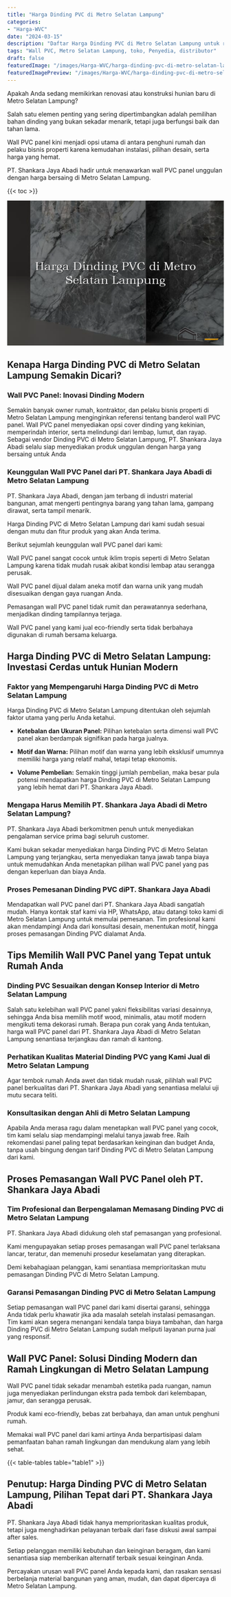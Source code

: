 ```yaml
---
title: "Harga Dinding PVC di Metro Selatan Lampung"
categories:
- "Harga-WVC"
date: "2024-03-15"
description: "Daftar Harga Dinding PVC di Metro Selatan Lampung untuk rumah, perkantoran, serta gerai. Material unggulan, variasi motif, variasi warna elegan, beserta servis instalasi dikerjakan oleh tenaga ahli ahli serta garansi resmi!|Jasa distribusi Dinding PVC di Metro Selatan Lampung untuk keperluan tempat tinggal, office, maupun gerai, beserta produk unggulan dan instalasi oleh tim profesional serta jaminan resmi.|Solusi Dinding PVC di Metro Selatan Lampung yang terbukti untuk tempat tinggal, office, dan gerai, bersama panel unggulan dan instalasi ditangani oleh tenaga ahli profesional serta kepastian resmi.|Distribusi Dinding PVC di Metro Selatan Lampung untuk hunian, kantor, dan gerai, dengan material terbaik dan penempatan ditangani oleh tim berpengalaman, disertai dengan jaminan resmi.}"
tags: "Wall PVC, Metro Selatan Lampung, toko, Penyedia, distributor"
draft: false
featuredImage: "/images/Harga-WVC/harga-dinding-pvc-di-metro-selatan-lampung.png"
featuredImagePreview: "/images/Harga-WVC/harga-dinding-pvc-di-metro-selatan-lampung.png"
---
```


Apakah Anda sedang memikirkan renovasi atau konstruksi hunian baru di Metro Selatan Lampung?

Salah satu elemen penting yang sering dipertimbangkan adalah pemilihan bahan dinding yang bukan sekadar menarik, tetapi juga berfungsi baik dan tahan lama.

Wall PVC panel kini menjadi opsi utama di antara penghuni rumah dan pelaku bisnis properti karena kemudahan instalasi, pilihan desain, serta harga yang hemat.

PT. Shankara Jaya Abadi hadir untuk menawarkan wall PVC panel unggulan dengan harga bersaing di Metro Selatan Lampung.

{{< toc >}}

![Harga Dinding PVC di Metro Selatan Lampung](/images/Harga-WVC/Harga-Dinding-PVC-di-Metro-Selatan-Lampung.png)


## Kenapa Harga Dinding PVC di Metro Selatan Lampung Semakin Dicari?

### Wall PVC Panel: Inovasi Dinding Modern

Semakin banyak owner rumah, kontraktor, dan pelaku bisnis properti di Metro Selatan Lampung menginginkan referensi tentang banderol wall PVC panel. Wall PVC panel menyediakan opsi cover dinding yang kekinian, memperindah interior, serta melindungi dari lembap, lumut, dan rayap. Sebagai vendor Dinding PVC di Metro Selatan Lampung, PT. Shankara Jaya Abadi selalu siap menyediakan produk unggulan dengan harga yang bersaing untuk Anda

### Keunggulan Wall PVC Panel dari PT. Shankara Jaya Abadi di Metro Selatan Lampung

PT. Shankara Jaya Abadi, dengan jam terbang di industri material bangunan, amat mengerti pentingnya barang yang tahan lama, gampang dirawat, serta tampil menarik.

Harga Dinding PVC di Metro Selatan Lampung dari kami sudah sesuai dengan mutu dan fitur produk yang akan Anda terima.

Berikut sejumlah keunggulan wall PVC panel dari kami:

Wall PVC panel sangat cocok untuk iklim tropis seperti di Metro Selatan Lampung karena tidak mudah rusak akibat kondisi lembap atau serangga perusak.

Wall PVC panel dijual dalam aneka motif dan warna unik yang mudah disesuaikan dengan gaya ruangan Anda.

Pemasangan wall PVC panel tidak rumit dan perawatannya sederhana, menjadikan dinding tampilannya terjaga.

Wall PVC panel yang kami jual eco-friendly serta tidak berbahaya digunakan di rumah bersama keluarga.

## Harga Dinding PVC di Metro Selatan Lampung: Investasi Cerdas untuk Hunian Modern

### Faktor yang Mempengaruhi Harga Dinding PVC di Metro Selatan Lampung

Harga Dinding PVC di Metro Selatan Lampung ditentukan oleh sejumlah faktor utama yang perlu Anda ketahui.

- **Ketebalan dan Ukuran Panel:** Pilihan ketebalan serta dimensi wall PVC panel akan berdampak signifikan pada harga jualnya.

- **Motif dan Warna:** Pilihan motif dan warna yang lebih eksklusif umumnya memiliki harga yang relatif mahal, tetapi tetap ekonomis.

- **Volume Pembelian:** Semakin tinggi jumlah pembelian, maka besar pula potensi mendapatkan harga Dinding PVC di Metro Selatan Lampung yang lebih hemat dari PT. Shankara Jaya Abadi.

### Mengapa Harus Memilih PT. Shankara Jaya Abadi di Metro Selatan Lampung?

PT. Shankara Jaya Abadi berkomitmen penuh untuk menyediakan pengalaman service prima bagi seluruh customer.

Kami bukan sekadar menyediakan harga Dinding PVC di Metro Selatan Lampung yang terjangkau, serta menyediakan tanya jawab tanpa biaya untuk memudahkan Anda menetapkan pilihan wall PVC panel yang pas dengan keperluan dan biaya Anda.

### Proses Pemesanan Dinding PVC diPT. Shankara Jaya Abadi

Mendapatkan wall PVC panel dari PT. Shankara Jaya Abadi sangatlah mudah. Hanya kontak staf kami via HP, WhatsApp, atau datangi toko kami di Metro Selatan Lampung untuk memulai pemesanan. Tim profesional kami akan mendampingi Anda dari konsultasi desain, menentukan motif, hingga proses pemasangan Dinding PVC dialamat Anda.

## Tips Memilih Wall PVC Panel yang Tepat untuk Rumah Anda

### Dinding PVC Sesuaikan dengan Konsep Interior di Metro Selatan Lampung

Salah satu kelebihan wall PVC panel yakni fleksibilitas variasi desainnya, sehingga Anda bisa memilih motif wood, minimalis, atau motif modern mengikuti tema dekorasi rumah. Berapa pun corak yang Anda tentukan, harga wall PVC panel dari PT. Shankara Jaya Abadi di Metro Selatan Lampung senantiasa terjangkau dan ramah di kantong.

### Perhatikan Kualitas Material Dinding PVC yang Kami Jual di Metro Selatan Lampung

Agar tembok rumah Anda awet dan tidak mudah rusak, pilihlah wall PVC panel berkualitas dari PT. Shankara Jaya Abadi yang senantiasa melalui uji mutu secara teliti.

### Konsultasikan dengan Ahli di Metro Selatan Lampung

Apabila Anda merasa ragu dalam menetapkan wall PVC panel yang cocok, tim kami selalu siap mendampingi melalui tanya jawab free. Raih rekomendasi panel paling tepat berdasarkan keinginan dan budget Anda, tanpa usah bingung dengan tarif Dinding PVC di Metro Selatan Lampung dari kami.

## Proses Pemasangan Wall PVC Panel oleh PT. Shankara Jaya Abadi

### Tim Profesional dan Berpengalaman Memasang Dinding PVC di Metro Selatan Lampung

PT. Shankara Jaya Abadi didukung oleh staf pemasangan yang profesional.

Kami mengupayakan setiap proses pemasangan wall PVC panel terlaksana lancar, teratur, dan memenuhi prosedur keselamatan yang diterapkan.

Demi kebahagiaan pelanggan, kami senantiasa memprioritaskan mutu pemasangan Dinding PVC di Metro Selatan Lampung.

### Garansi Pemasangan Dinding PVC di Metro Selatan Lampung

Setiap pemasangan wall PVC panel dari kami disertai garansi, sehingga Anda tidak perlu khawatir jika ada masalah setelah instalasi pemasangan. Tim kami akan segera menangani kendala tanpa biaya tambahan, dan harga Dinding PVC di Metro Selatan Lampung sudah meliputi layanan purna jual yang responsif.

## Wall PVC Panel: Solusi Dinding Modern dan Ramah Lingkungan di Metro Selatan Lampung

Wall PVC panel tidak sekadar menambah estetika pada ruangan, namun juga menyediakan perlindungan ekstra pada tembok dari kelembapan, jamur, dan serangga perusak.

Produk kami eco-friendly, bebas zat berbahaya, dan aman untuk penghuni rumah.

Memakai wall PVC panel dari kami artinya Anda berpartisipasi dalam pemanfaatan bahan ramah lingkungan dan mendukung alam yang lebih sehat.

{{< table-tables table="table1" >}}

## Penutup: Harga Dinding PVC di Metro Selatan Lampung, Pilihan Tepat dari PT. Shankara Jaya Abadi

PT. Shankara Jaya Abadi tidak hanya memprioritaskan kualitas produk, tetapi juga menghadirkan pelayanan terbaik dari fase diskusi awal sampai after sales.

Setiap pelanggan memiliki kebutuhan dan keinginan beragam, dan kami senantiasa siap memberikan alternatif terbaik sesuai keinginan Anda.

Percayakan urusan wall PVC panel Anda kepada kami, dan rasakan sensasi berbelanja material bangunan yang aman, mudah, dan dapat dipercaya di Metro Selatan Lampung.
